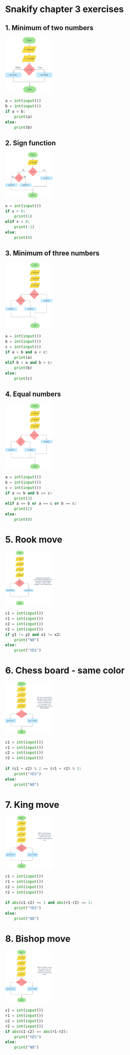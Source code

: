 # Snakify chapter 3 exercises

## 1. Minimum of two numbers
<img src="images/minimum_of_two.png" width="30%">

```.py
a = int(input())
b = int(input())
if a < b:
    print(a)
else:
    print(b)
```

## 2. Sign function
<img src="images/sign_func.png" width="30%">

```.py
x = int(input())
if x > 0:
    print(1)
elif x < 0:
    print(-1)
else:
    print(0)
```

## 3. Minimum of three numbers
<img src="images/minimum_of_three.png" width="30%">

```.py
a = int(input())
b = int(input())
c = int(input())
if a < b and a < c:
    print(a)
elif b < a and b < c:
    print(b)
else:
    print(c)
```

## 4. Equal numbers
<img src="images/equal_numbers.png" width="30%">

```.py
a = int(input())
b = int(input())
c = int(input())
if a == b and b == c:
    print(3)
elif a == b or a == c or b == c:
    print(2)
else:
    print(0)
```

# 5. Rook move
<img src="images/rook_move.png" width="30%">

```.py
c1 = int(input())
r1 = int(input())
c2 = int(input())
r2 = int(input())
if y1 != y2 and x1 != x2:
    print("NO")
else:
    print("YES")
```

# 6. Chess board - same color
<img src="images/chess_board.png" width="30%">

```.py
c1 = int(input())
r1 = int(input())
c2 = int(input())
r2 = int(input())

if (c1 + c2) % 2 == (r1 + r2) % 2:
    print("YES")
else:
    print("NO")
```

# 7. King move 
<img src="images/king_move.png" width="30%">

```.py
c1 = int(input())
r1 = int(input())
c2 = int(input())
r2 = int(input())

if abs(c1-c2) <= 1 and abs(r1-r2) <= 1:
    print("YES")
else:
    print("NO")
```

# 8. Bishop move
<img src="images/bishop_move.png" width="30%">

```.py
c1 = int(input())
r1 = int(input())
c2 = int(input())
r2 = int(input())
if abs(c1-c2) == abs(r1-r2):
    print("YES")
else:
    print("NO")
```
